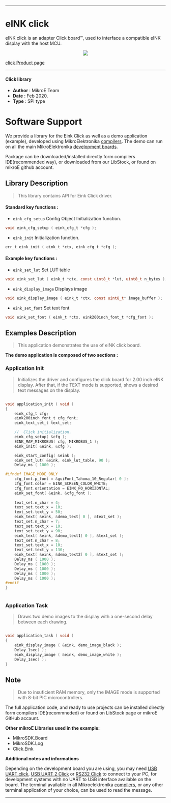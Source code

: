 
---
# eINK click

eINK click is an adapter Click board™, used to interface a compatible eINK display with the host MCU.

<p align="center">
  <img src="https://download.mikroe.com/images/click_for_ide/eink_click_bundle20inch.png">
</p>

[click Product page](https://www.mikroe.com/eink-click)

---

#### Click library 

- **Author**        : MikroE Team
- **Date**          : Feb 2020.
- **Type**          : SPI type


# Software Support

We provide a library for the Eink Click 
as well as a demo application (example), developed using MikroElektronika 
[compilers](https://shop.mikroe.com/compilers). 
The demo can run on all the main MikroElektronika [development boards](https://shop.mikroe.com/development-boards).

Package can be downloaded/installed directly form compilers IDE(recommended way), or downloaded from our LibStock, or found on mikroE github account. 

## Library Description

> This library contains API for Eink Click driver.

#### Standard key functions :

- `eink_cfg_setup` Config Object Initialization function.
```c
void eink_cfg_setup ( eink_cfg_t *cfg ); 
```

- `eink_init` Initialization function.
```c
err_t eink_init ( eink_t *ctx, eink_cfg_t *cfg );
```

#### Example key functions :

- `eink_set_lut` Set LUT table
```c
void eink_set_lut ( eink_t *ctx, const uint8_t *lut, uint8_t n_bytes );
```

- `eink_display_image` Displays image
```c
void eink_display_image ( eink_t *ctx, const uint8_t* image_buffer );
```

- `eink_set_font` Set text font
```c
void eink_set_font ( eink_t *ctx, eink200inch_font_t *cfg_font );
```

## Examples Description

> This application demonstrates the use of eINK click board.

**The demo application is composed of two sections :**

### Application Init 

> Initializes the driver and configures the click board for 2.00 inch eINK display.
> After that, if the TEXT mode is supported, shows a desired text messages on the display.

```c

void application_init ( void )
{
    eink_cfg_t cfg;   
    eink200inch_font_t cfg_font;
    eink_text_set_t text_set;

    //  Click initialization.
    eink_cfg_setup( &cfg );
    EINK_MAP_MIKROBUS( cfg, MIKROBUS_1 );
    eink_init( &eink, &cfg );

    eink_start_config( &eink );
    eink_set_lut( &eink, eink_lut_table, 90 );
    Delay_ms ( 1000 );

#ifndef IMAGE_MODE_ONLY
    cfg_font.p_font = &guiFont_Tahoma_10_Regular[ 0 ];
    cfg_font.color = EINK_SCREEN_COLOR_WHITE;
    cfg_font.orientation = EINK_FO_HORIZONTAL;  
    eink_set_font( &eink, &cfg_font );
    
    text_set.n_char = 4;
    text_set.text_x = 10;
    text_set.text_y = 50;
    eink_text( &eink, &demo_text[ 0 ], &text_set );
    text_set.n_char = 7;
    text_set.text_x = 10;
    text_set.text_y = 90;
    eink_text( &eink, &demo_text1[ 0 ], &text_set );
    text_set.n_char = 8;
    text_set.text_x = 10;
    text_set.text_y = 130;
    eink_text( &eink, &demo_text2[ 0 ], &text_set ); 
    Delay_ms ( 1000 );
    Delay_ms ( 1000 );
    Delay_ms ( 1000 );
    Delay_ms ( 1000 );
    Delay_ms ( 1000 );
#endif
}
  
```

### Application Task

> Draws two demo images to the display with a one-second delay between each drawing.

```c

void application_task ( void )
{
    eink_display_image ( &eink, demo_image_black );
    Delay_1sec( );
    eink_display_image ( &eink, demo_image_white );
    Delay_1sec( );
}

```

## Note

> Due to insuficient RAM memory, only the IMAGE mode is supported with 8-bit PIC microcontrollers.

The full application code, and ready to use projects can be  installed directly form compilers IDE(recommneded) or found on LibStock page or mikroE GitHub accaunt.

**Other mikroE Libraries used in the example:** 

- MikroSDK.Board
- MikroSDK.Log
- Click.Eink

**Additional notes and informations**

Depending on the development board you are using, you may need 
[USB UART click](https://shop.mikroe.com/usb-uart-click), 
[USB UART 2 Click](https://shop.mikroe.com/usb-uart-2-click) or 
[RS232 Click](https://shop.mikroe.com/rs232-click) to connect to your PC, for 
development systems with no UART to USB interface available on the board. The 
terminal available in all Mikroelektronika 
[compilers](https://shop.mikroe.com/compilers), or any other terminal application 
of your choice, can be used to read the message.



---
